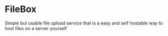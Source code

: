 # FileBox
Simple but usable file upload service that is a easy and self hostable way to host files on a server yourself
